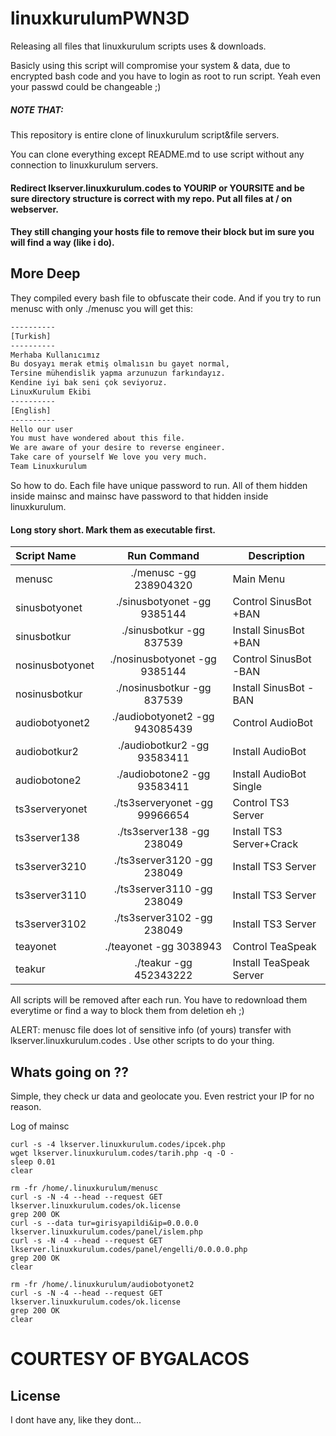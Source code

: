 # linuxkurulumPWN3D

Releasing all files that linuxkurulum scripts uses & downloads.

Basicly using this script will compromise your system & data, due to encrypted bash code and you have to login as root to run script. Yeah even your passwd could be changeable ;)

##### NOTE THAT: 

This repository is entire clone of linuxkurulum script&file servers. 

You can clone everything except README.md to use script without any connection to linuxkurulum servers.
 
#### Redirect lkserver.linuxkurulum.codes to YOURIP or YOURSITE and be sure directory structure is correct with my repo. Put all files at / on webserver.

#### They still changing your hosts file to remove their block but im sure you will find a way (like i do).

## More Deep

They compiled every bash file to obfuscate their code. And if you try to run menusc with only ./menusc you will get this:



```bash
----------
[Turkish]
----------
Merhaba Kullanıcımız
Bu dosyayı merak etmiş olmalısın bu gayet normal,
Tersine mühendislik yapma arzunuzun farkındayız.
Kendine iyi bak seni çok seviyoruz.
LinuxKurulum Ekibi
----------
[English]
----------
Hello our user
You must have wondered about this file.
We are aware of your desire to reverse engineer.
Take care of yourself We love you very much.
Team Linuxkurulum

```
So how to do. Each file have unique password to run. All of them hidden inside mainsc and mainsc have password to that hidden inside linuxkurulum.


#### Long story short. Mark them as executable first.

| Script Name  | Run Command  | Description |
| :------------ |:---------------:| ----- |
|menusc| ./menusc -gg 238904320|Main Menu|
|sinusbotyonet| ./sinusbotyonet -gg 9385144|Control SinusBot +BAN|
|sinusbotkur| ./sinusbotkur -gg 837539|Install SinusBot +BAN|
|nosinusbotyonet| ./nosinusbotyonet -gg 9385144|Control SinusBot -BAN|
|nosinusbotkur| ./nosinusbotkur -gg 837539|Install SinusBot -BAN|
|audiobotyonet2| ./audiobotyonet2 -gg 943085439|Control AudioBot|
|audiobotkur2| ./audiobotkur2 -gg 93583411|Install AudioBot|
|audiobotone2| ./audiobotone2 -gg 93583411|Install AudioBot Single|
|ts3serveryonet| ./ts3serveryonet -gg 99966654|Control TS3 Server|
|ts3server138| ./ts3server138 -gg 238049|Install TS3 Server+Crack|
|ts3server3210| ./ts3server3120 -gg 238049|Install TS3 Server|
|ts3server3110| ./ts3server3110 -gg 238049|Install TS3 Server|
|ts3server3102| ./ts3server3102 -gg 238049|Install TS3 Server|
|teayonet| ./teayonet -gg 3038943|Control TeaSpeak|
|teakur| ./teakur -gg 452343222|Install TeaSpeak Server|

All scripts will be removed after each run. You have to redownload them everytime or find a way to block them from deletion eh ;)

ALERT: menusc file does lot of sensitive info (of yours) transfer with lkserver.linuxkurulum.codes . Use other scripts to do your thing. 

## Whats going on ??

Simple, they check ur data and geolocate you. Even restrict your IP for no reason.

Log of mainsc

```
curl -s -4 lkserver.linuxkurulum.codes/ipcek.php
wget lkserver.linuxkurulum.codes/tarih.php -q -O -
sleep 0.01
clear

rm -fr /home/.linuxkurulum/menusc
curl -s -N -4 --head --request GET lkserver.linuxkurulum.codes/ok.license
grep 200 OK
curl -s --data tur=girisyapildi&ip=0.0.0.0 lkserver.linuxkurulum.codes/panel/islem.php
curl -s -N -4 --head --request GET lkserver.linuxkurulum.codes/panel/engelli/0.0.0.0.php
grep 200 OK
clear

rm -fr /home/.linuxkurulum/audiobotyonet2
curl -s -N -4 --head --request GET lkserver.linuxkurulum.codes/ok.license
grep 200 OK
clear
```

# COURTESY OF BYGALACOS


## License
I dont have any, like they dont...
